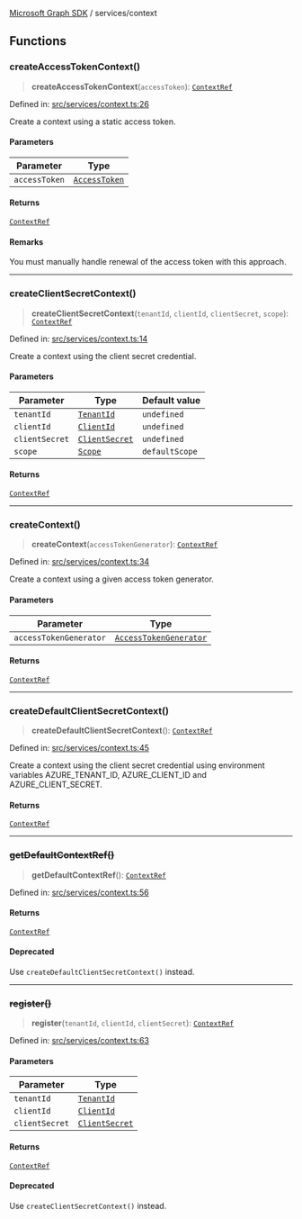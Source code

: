 [Microsoft Graph SDK](../README.md) / services/context

## Functions

### createAccessTokenContext()

> **createAccessTokenContext**(`accessToken`): [`ContextRef`](../models/ContextRef.md#contextref)

Defined in: [src/services/context.ts:26](https://github.com/Future-Secure-AI/microsoft-graph/blob/main/src/services/context.ts#L26)

Create a context using a static access token.

#### Parameters

| Parameter | Type |
| ------ | ------ |
| `accessToken` | [`AccessToken`](../AccessToken.md#accesstoken) |

#### Returns

[`ContextRef`](../models/ContextRef.md#contextref)

#### Remarks

You must manually handle renewal of the access token with this approach.

***

### createClientSecretContext()

> **createClientSecretContext**(`tenantId`, `clientId`, `clientSecret`, `scope`): [`ContextRef`](../models/ContextRef.md#contextref)

Defined in: [src/services/context.ts:14](https://github.com/Future-Secure-AI/microsoft-graph/blob/main/src/services/context.ts#L14)

Create a context using the client secret credential.

#### Parameters

| Parameter | Type | Default value |
| ------ | ------ | ------ |
| `tenantId` | [`TenantId`](../models/TenantId.md#tenantid) | `undefined` |
| `clientId` | [`ClientId`](../models/ClientId.md#clientid) | `undefined` |
| `clientSecret` | [`ClientSecret`](../models/ClientSecret.md#clientsecret) | `undefined` |
| `scope` | [`Scope`](../models/Scope.md#scope) | `defaultScope` |

#### Returns

[`ContextRef`](../models/ContextRef.md#contextref)

***

### createContext()

> **createContext**(`accessTokenGenerator`): [`ContextRef`](../models/ContextRef.md#contextref)

Defined in: [src/services/context.ts:34](https://github.com/Future-Secure-AI/microsoft-graph/blob/main/src/services/context.ts#L34)

Create a context using a given access token generator.

#### Parameters

| Parameter | Type |
| ------ | ------ |
| `accessTokenGenerator` | [`AccessTokenGenerator`](../AccessTokenGenerator.md#accesstokengenerator) |

#### Returns

[`ContextRef`](../models/ContextRef.md#contextref)

***

### createDefaultClientSecretContext()

> **createDefaultClientSecretContext**(): [`ContextRef`](../models/ContextRef.md#contextref)

Defined in: [src/services/context.ts:45](https://github.com/Future-Secure-AI/microsoft-graph/blob/main/src/services/context.ts#L45)

Create a context using the client secret credential using environment variables AZURE_TENANT_ID, AZURE_CLIENT_ID and AZURE_CLIENT_SECRET.

#### Returns

[`ContextRef`](../models/ContextRef.md#contextref)

***

### ~~getDefaultContextRef()~~

> **getDefaultContextRef**(): [`ContextRef`](../models/ContextRef.md#contextref)

Defined in: [src/services/context.ts:56](https://github.com/Future-Secure-AI/microsoft-graph/blob/main/src/services/context.ts#L56)

#### Returns

[`ContextRef`](../models/ContextRef.md#contextref)

#### Deprecated

Use `createDefaultClientSecretContext()` instead.

***

### ~~register()~~

> **register**(`tenantId`, `clientId`, `clientSecret`): [`ContextRef`](../models/ContextRef.md#contextref)

Defined in: [src/services/context.ts:63](https://github.com/Future-Secure-AI/microsoft-graph/blob/main/src/services/context.ts#L63)

#### Parameters

| Parameter | Type |
| ------ | ------ |
| `tenantId` | [`TenantId`](../models/TenantId.md#tenantid) |
| `clientId` | [`ClientId`](../models/ClientId.md#clientid) |
| `clientSecret` | [`ClientSecret`](../models/ClientSecret.md#clientsecret) |

#### Returns

[`ContextRef`](../models/ContextRef.md#contextref)

#### Deprecated

Use `createClientSecretContext()` instead.
